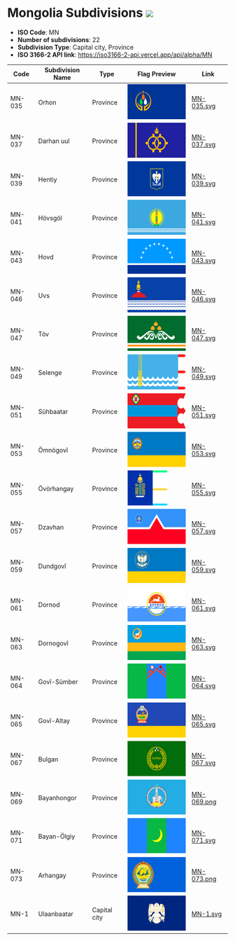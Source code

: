 # Mongolia Subdivisions ![](https://flagcdn.com/h40/mn.png)

- **ISO Code**: MN
- **Number of subdivisions**: 22
- **Subdivision Type**: Capital city, Province
- **ISO 3166-2 API link**: https://iso3166-2-api.vercel.app/api/alpha/MN

| Code  | Subdivision Name         | Type | Flag Preview | Link |
|-------|--------------------------|--------------| -------------- |----------|
| MN-035 | Orhon | Province | <img src='https://raw.githubusercontent.com/amckenna41/iso3166-flags/main/iso3166-2-flags/MN/MN-035.svg' height='80'> | [MN-035.svg](https://github.com/amckenna41/iso3166-flags/blob/main/iso3166-2-flags/MN/MN-035.svg) |
| MN-037 | Darhan uul | Province | <img src='https://raw.githubusercontent.com/amckenna41/iso3166-flags/main/iso3166-2-flags/MN/MN-037.svg' height='80'> | [MN-037.svg](https://github.com/amckenna41/iso3166-flags/blob/main/iso3166-2-flags/MN/MN-037.svg) |
| MN-039 | Hentiy | Province | <img src='https://raw.githubusercontent.com/amckenna41/iso3166-flags/main/iso3166-2-flags/MN/MN-039.svg' height='80'> | [MN-039.svg](https://github.com/amckenna41/iso3166-flags/blob/main/iso3166-2-flags/MN/MN-039.svg) |
| MN-041 | Hövsgöl | Province | <img src='https://raw.githubusercontent.com/amckenna41/iso3166-flags/main/iso3166-2-flags/MN/MN-041.svg' height='80'> | [MN-041.svg](https://github.com/amckenna41/iso3166-flags/blob/main/iso3166-2-flags/MN/MN-041.svg) |
| MN-043 | Hovd | Province | <img src='https://raw.githubusercontent.com/amckenna41/iso3166-flags/main/iso3166-2-flags/MN/MN-043.svg' height='80'> | [MN-043.svg](https://github.com/amckenna41/iso3166-flags/blob/main/iso3166-2-flags/MN/MN-043.svg) |
| MN-046 | Uvs | Province | <img src='https://raw.githubusercontent.com/amckenna41/iso3166-flags/main/iso3166-2-flags/MN/MN-046.svg' height='80'> | [MN-046.svg](https://github.com/amckenna41/iso3166-flags/blob/main/iso3166-2-flags/MN/MN-046.svg) |
| MN-047 | Töv | Province | <img src='https://raw.githubusercontent.com/amckenna41/iso3166-flags/main/iso3166-2-flags/MN/MN-047.svg' height='80'> | [MN-047.svg](https://github.com/amckenna41/iso3166-flags/blob/main/iso3166-2-flags/MN/MN-047.svg) |
| MN-049 | Selenge | Province | <img src='https://raw.githubusercontent.com/amckenna41/iso3166-flags/main/iso3166-2-flags/MN/MN-049.svg' height='80'> | [MN-049.svg](https://github.com/amckenna41/iso3166-flags/blob/main/iso3166-2-flags/MN/MN-049.svg) |
| MN-051 | Sühbaatar | Province | <img src='https://raw.githubusercontent.com/amckenna41/iso3166-flags/main/iso3166-2-flags/MN/MN-051.svg' height='80'> | [MN-051.svg](https://github.com/amckenna41/iso3166-flags/blob/main/iso3166-2-flags/MN/MN-051.svg) |
| MN-053 | Ömnögovĭ | Province | <img src='https://raw.githubusercontent.com/amckenna41/iso3166-flags/main/iso3166-2-flags/MN/MN-053.svg' height='80'> | [MN-053.svg](https://github.com/amckenna41/iso3166-flags/blob/main/iso3166-2-flags/MN/MN-053.svg) |
| MN-055 | Övörhangay | Province | <img src='https://raw.githubusercontent.com/amckenna41/iso3166-flags/main/iso3166-2-flags/MN/MN-055.svg' height='80'> | [MN-055.svg](https://github.com/amckenna41/iso3166-flags/blob/main/iso3166-2-flags/MN/MN-055.svg) |
| MN-057 | Dzavhan | Province | <img src='https://raw.githubusercontent.com/amckenna41/iso3166-flags/main/iso3166-2-flags/MN/MN-057.svg' height='80'> | [MN-057.svg](https://github.com/amckenna41/iso3166-flags/blob/main/iso3166-2-flags/MN/MN-057.svg) |
| MN-059 | Dundgovĭ | Province | <img src='https://raw.githubusercontent.com/amckenna41/iso3166-flags/main/iso3166-2-flags/MN/MN-059.svg' height='80'> | [MN-059.svg](https://github.com/amckenna41/iso3166-flags/blob/main/iso3166-2-flags/MN/MN-059.svg) |
| MN-061 | Dornod | Province | <img src='https://raw.githubusercontent.com/amckenna41/iso3166-flags/main/iso3166-2-flags/MN/MN-061.svg' height='80'> | [MN-061.svg](https://github.com/amckenna41/iso3166-flags/blob/main/iso3166-2-flags/MN/MN-061.svg) |
| MN-063 | Dornogovĭ | Province | <img src='https://raw.githubusercontent.com/amckenna41/iso3166-flags/main/iso3166-2-flags/MN/MN-063.svg' height='80'> | [MN-063.svg](https://github.com/amckenna41/iso3166-flags/blob/main/iso3166-2-flags/MN/MN-063.svg) |
| MN-064 | Govĭ-Sümber | Province | <img src='https://raw.githubusercontent.com/amckenna41/iso3166-flags/main/iso3166-2-flags/MN/MN-064.svg' height='80'> | [MN-064.svg](https://github.com/amckenna41/iso3166-flags/blob/main/iso3166-2-flags/MN/MN-064.svg) |
| MN-065 | Govĭ-Altay | Province | <img src='https://raw.githubusercontent.com/amckenna41/iso3166-flags/main/iso3166-2-flags/MN/MN-065.svg' height='80'> | [MN-065.svg](https://github.com/amckenna41/iso3166-flags/blob/main/iso3166-2-flags/MN/MN-065.svg) |
| MN-067 | Bulgan | Province | <img src='https://raw.githubusercontent.com/amckenna41/iso3166-flags/main/iso3166-2-flags/MN/MN-067.svg' height='80'> | [MN-067.svg](https://github.com/amckenna41/iso3166-flags/blob/main/iso3166-2-flags/MN/MN-067.svg) |
| MN-069 | Bayanhongor | Province | <img src='https://raw.githubusercontent.com/amckenna41/iso3166-flags/main/iso3166-2-flags/MN/MN-069.png' height='80'> | [MN-069.png](https://github.com/amckenna41/iso3166-flags/blob/main/iso3166-2-flags/MN/MN-069.png) |
| MN-071 | Bayan-Ölgiy | Province | <img src='https://raw.githubusercontent.com/amckenna41/iso3166-flags/main/iso3166-2-flags/MN/MN-071.svg' height='80'> | [MN-071.svg](https://github.com/amckenna41/iso3166-flags/blob/main/iso3166-2-flags/MN/MN-071.svg) |
| MN-073 | Arhangay | Province | <img src='https://raw.githubusercontent.com/amckenna41/iso3166-flags/main/iso3166-2-flags/MN/MN-073.png' height='80'> | [MN-073.png](https://github.com/amckenna41/iso3166-flags/blob/main/iso3166-2-flags/MN/MN-073.png) |
| MN-1 | Ulaanbaatar | Capital city | <img src='https://raw.githubusercontent.com/amckenna41/iso3166-flags/main/iso3166-2-flags/MN/MN-1.svg' height='80'> | [MN-1.svg](https://github.com/amckenna41/iso3166-flags/blob/main/iso3166-2-flags/MN/MN-1.svg) |
